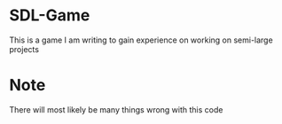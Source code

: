 # SDL-Game
This is a game I am writing to gain experience on working on semi-large projects

# Note
There will most likely be many things wrong with this code